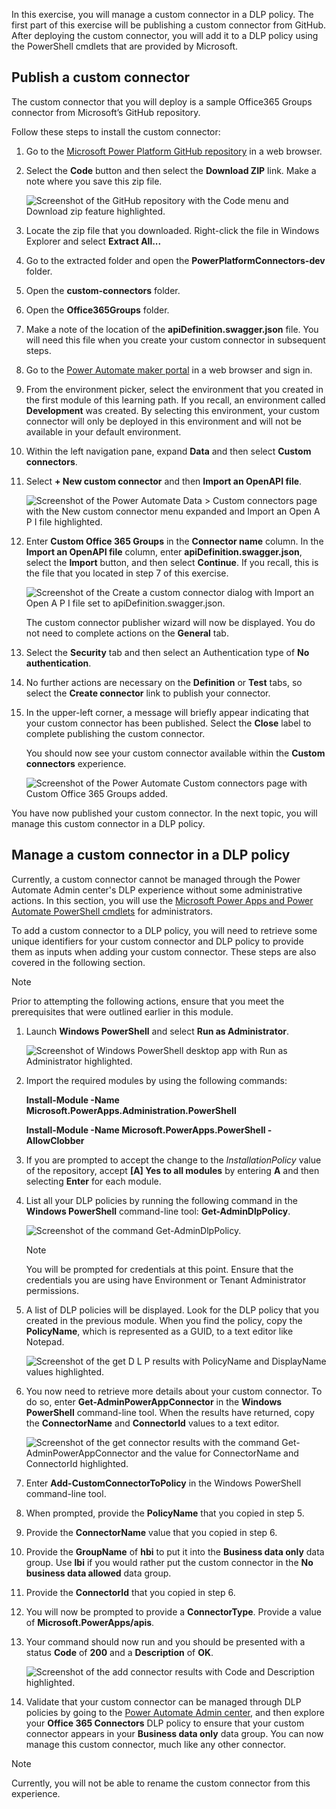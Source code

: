 In this exercise, you will manage a custom connector in a DLP policy. The first part of this exercise will be publishing a custom connector from GitHub. After deploying the custom connector, you will add it to a DLP policy using the PowerShell cmdlets that are provided by Microsoft.

## Publish a custom connector

The custom connector that you will deploy is a sample Office365 Groups connector from Microsoft’s GitHub repository. 

Follow these steps to install the custom connector:

1. Go to the [Microsoft Power Platform GitHub repository](https://github.com/microsoft/PowerPlatformConnectors/?azure-portal=true) in a web browser.

1. Select the **Code** button and then select the **Download ZIP** link. Make a note where you save this zip file.

    ![Screenshot of the GitHub repository with the Code menu and Download zip feature highlighted.](../media/8-clone.png)

1. Locate the zip file that you downloaded. Right-click the file in Windows Explorer and select **Extract All...**

1. Go to the extracted folder and open the **PowerPlatformConnectors-dev** folder.

1. Open the **custom-connectors** folder.

1. Open the **Office365Groups** folder.

1. Make a note of the location of the **apiDefinition.swagger.json** file. You will need this file when you create your custom connector in subsequent steps.

1. Go to the [Power Automate maker portal](https://flow.microsoft.com/?azure-portal=true) in a web browser and sign in.

1. From the environment picker, select the environment that you created in the first module of this learning path. If you recall, an environment called **Development** was created. By selecting this environment, your custom connector will only be deployed in this environment and will not be available in your default environment.

1. Within the left navigation pane, expand **Data** and then select **Custom connectors**.

1. Select **+ New custom connector** and then **Import an OpenAPI file**.

    ![Screenshot of the Power Automate Data > Custom connectors page with the New custom connector menu expanded and Import an Open A P I file highlighted.](../media/9-new-connector.png)

1. Enter **Custom Office 365 Groups** in the **Connector name** column. In the **Import an OpenAPI file** column, enter **apiDefinition.swagger.json**, select the **Import** button, and then select **Continue**. If you recall, this is the file that you located in step 7 of this exercise.

    ![Screenshot of the Create a custom connector dialog with Import an Open A P I file set to apiDefinition.swagger.json.](../media/10-import.png)

    The custom connector publisher wizard will now be displayed. You do not need to complete actions on the **General** tab.

1. Select the **Security** tab and then select an Authentication type of **No authentication**.

1. No further actions are necessary on the **Definition** or **Test** tabs, so select the **Create connector** link to publish your  connector.

1. In the upper-left corner, a message will briefly appear indicating that your custom connector has been published. Select the **Close** label to complete publishing the custom connector.

    You should now see your custom connector available within the **Custom connectors** experience.

    ![Screenshot of the Power Automate Custom connectors page with Custom Office 365 Groups added.](../media/11-custom-connectors.png)

You have now published your custom connector. In the next topic, you will manage this custom connector in a DLP policy.

## Manage a custom connector in a DLP policy

Currently, a custom connector cannot be managed through the Power Automate Admin center's DLP experience without some administrative actions. In this section, you will use the [Microsoft Power Apps and Power Automate PowerShell cmdlets](https://docs.microsoft.com/power-platform/admin/powerapps-powershell/?azure-portal=true) for administrators.

To add a custom connector to a DLP policy, you will need to retrieve some unique identifiers for your custom connector and DLP policy to provide them as inputs when adding your custom connector. These steps are also covered in the following section.

> [!NOTE]
> Prior to attempting the following actions, ensure that you meet the prerequisites that were outlined earlier in this module.

1. Launch **Windows PowerShell** and select **Run as Administrator**.

    ![Screenshot of Windows PowerShell desktop app with Run as Administrator highlighted.](../media/12-powershell.png)

1. Import the required modules by using the following commands:

    **Install-Module -Name Microsoft.PowerApps.Administration.PowerShell**

    **Install-Module -Name Microsoft.PowerApps.PowerShell -AllowClobber**

1. If you are prompted to accept the change to the *InstallationPolicy* value of the repository, accept **[A] Yes to all modules** by entering **A** and then selecting **Enter** for each module.

1. List all your DLP policies by running the following command in the **Windows PowerShell** command-line tool: **Get-AdminDlpPolicy**.

    ![Screenshot of the command Get-AdminDlpPolicy.](../media/12a-command.png)

    > [!NOTE]
    > You will be prompted for credentials at this point. Ensure that the credentials you are using have Environment or Tenant Administrator permissions.

1. A list of DLP policies will be displayed. Look for the DLP policy that you created in the previous module. When you find the policy, copy the **PolicyName**, which is represented as a GUID, to a text editor like Notepad.

    ![Screenshot of the get D L P results with PolicyName and DisplayName values highlighted.](../media/13-get-dlp.png)

1. You now need to retrieve more details about your custom connector. To do so, enter **Get-AdminPowerAppConnector** in the **Windows PowerShell** command-line tool. When the results have returned, copy the **ConnectorName** and **ConnectorId** values to a text editor.

    ![Screenshot of the get connector results with the command Get-AdminPowerAppConnector and the value for ConnectorName and ConnectorId highlighted.](../media/14-get-connector.png)

1. Enter **Add-CustomConnectorToPolicy** in the Windows PowerShell command-line tool.

1. When prompted, provide the **PolicyName** that you copied in step 5.

1. Provide the **ConnectorName** value that you copied in step 6.

1. Provide the **GroupName** of **hbi** to put it into the **Business data only** data group. Use **lbi** if you would rather put the custom connector in the **No business data allowed** data group.

1. Provide the **ConnectorId** that you copied in step 6.

1. You will now be prompted to provide a **ConnectorType**. Provide a value of **Microsoft.PowerApps/apis**.

1. Your command should now run and you should be presented with a status **Code** of **200** and a **Description** of **OK**.

    ![Screenshot of the add connector results with Code and Description highlighted.](../media/15-add-connector.png)

1. Validate that your custom connector can be managed through DLP policies by going to the [Power Automate Admin center](https://admin.flow.microsoft.com/apiPolicies/?azure-portal=true), and then explore your **Office 365 Connectors** DLP policy to ensure that your custom connector appears in your **Business data only** data group. You can now manage this custom connector, much like any other connector.

> [!NOTE]
> Currently, you will not be able to rename the custom connector from this experience.
